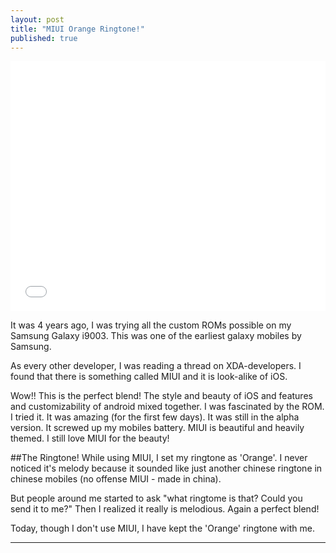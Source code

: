```yaml
---
layout: post
title: "MIUI Orange Ringtone!"
published: true
---
```


<iframe width="100%" height="400" src="//www.youtube.com/embed/ylArgXg1HK0?rel=0" frameborder="0" allowfullscreen></iframe>

It was 4 years ago, I was trying all the custom ROMs possible on my Samsung Galaxy i9003. This was one of the earliest galaxy mobiles by Samsung.

As every other developer, I was reading a thread on XDA-developers. I found that there is something called MIUI and it is look-alike of iOS. 

Wow!! This is the perfect blend! The style and beauty of iOS and features and customizability of android mixed together. I was fascinated by the ROM. I tried it. It was amazing (for the first few days). It was still in the alpha version. It screwed up my mobiles battery. MIUI is beautiful and heavily themed. I still love MIUI for the beauty!

##The Ringtone!
While using MIUI, I set my ringtone as 'Orange'. I never noticed it's melody because it sounded like just another chinese ringtone in chinese mobiles (no offense MIUI - made in china).

But people around me started to ask "what ringtome is that? Could you send it to me?"
Then I realized it really is melodious. Again a perfect blend! 

Today, though I don't use MIUI, I have kept the 'Orange' ringtone with me.



----------------------------